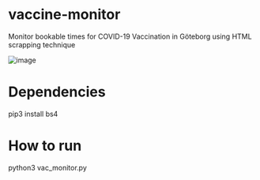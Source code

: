# vaccine-monitor
Monitor bookable times for COVID-19 Vaccination in Göteborg using HTML scrapping technique

![image](https://user-images.githubusercontent.com/70753031/122051668-26609200-cde5-11eb-912c-3634608de72c.png)

# Dependencies
pip3 install bs4

# How to run
python3 vac_monitor.py


